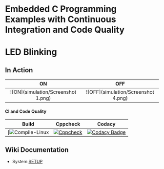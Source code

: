 # Embedded C Programming Examples with Continuous Integration and Code Quality

# LED Blinking 

## In Action

|ON|OFF|
|:--:|:--:|
|![ON](simulation/Screenshot 1.png)|![OFF](simulation/Screenshot 4.png)|

#### CI and Code Quality

|Build|Cppcheck|Codacy|
|:--:|:--:|:--:|
|[![Compile-Linux](https://github.com/arun-natarajan-99/Activities_Emb_Sys/blob/738513abd6d9c5a7285d7f7472e5a0b9fbf8d0d6/Activity_1/.github/workflows/Compile.yml)|[![Cppcheck](https://github.com/Bharathgopal/Emb-C/actions/workflows/CodeQulaity.yml/badge.svg)](https://github.com/arun-natarajan-99/Activities_Emb_Sys/blob/738513abd6d9c5a7285d7f7472e5a0b9fbf8d0d6/Activity_1/.github/workflows/CodeQulaity.yml)|[![Codacy Badge](https://app.codacy.com/project/badge/Grade/643b7ca2b2dc4daba1e700c216bb87d9)](https://www.codacy.com/gh/Bharathgopal/Emb-C/dashboard?utm_source=github.com&amp;utm_medium=referral&amp;utm_content=Bharathgopal/Emb-C&amp;utm_campaign=Badge_Grade)|

## Wiki Documentation
* System [SETUP](https://github.com/Bharathgopal/Emb-C/wiki)

